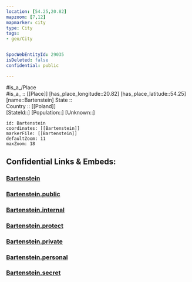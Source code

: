 ```yaml
---
location: [54.25,20.82] 
mapzoom: [7,12] 
mapmarker: city 
type: City
tags:
- geo/City


SpocWebEntityId: 29035
isDeleted: false
confidential: public

---
```

#is_a_/Place  
#is_a_ :: [[Place]] 
[has_place_longitude::20.82] 
[has_place_latitude::54.25] 
[name::Bartenstein] 
State ::  
Country :: [[Poland]]  
[StateId::] 
[Population::] 
[Unknown::] 


```leaflet
id: Bartenstein
coordinates: [[Bartenstein]] 
markerFile: [[Bartenstein]] 
defaultZoom: 11 
maxZoom: 18
```


## Confidential Links & Embeds: 

### [Bartenstein](/_Standards/Earth/Continent/Europe/Europe~East/Poland/Provinces~Poland/Warmian-Masurian/City/Bartenstein.md) 

### [Bartenstein.public](/_public/Earth/Continent/Europe/Europe~East/Poland/Provinces~Poland/Warmian-Masurian/City/Bartenstein.public.md) 

### [Bartenstein.internal](/_internal/Earth/Continent/Europe/Europe~East/Poland/Provinces~Poland/Warmian-Masurian/City/Bartenstein.internal.md) 

### [Bartenstein.protect](/_protect/Earth/Continent/Europe/Europe~East/Poland/Provinces~Poland/Warmian-Masurian/City/Bartenstein.protect.md) 

### [Bartenstein.private](/_private/Earth/Continent/Europe/Europe~East/Poland/Provinces~Poland/Warmian-Masurian/City/Bartenstein.private.md) 

### [Bartenstein.personal](/_personal/Earth/Continent/Europe/Europe~East/Poland/Provinces~Poland/Warmian-Masurian/City/Bartenstein.personal.md) 

### [Bartenstein.secret](/_secret/Earth/Continent/Europe/Europe~East/Poland/Provinces~Poland/Warmian-Masurian/City/Bartenstein.secret.md)

